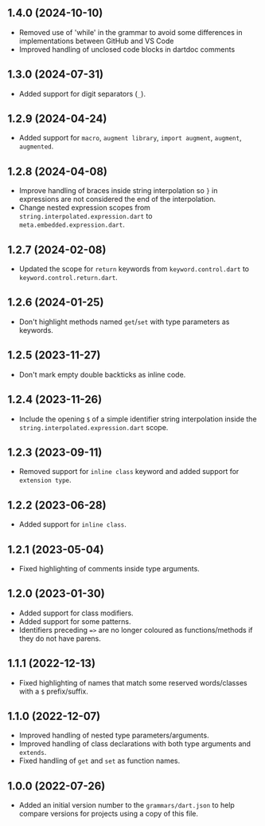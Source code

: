 ## 1.4.0 (2024-10-10)

- Removed use of 'while' in the grammar to avoid some differences in implementations between GitHub and VS Code
- Improved handling of unclosed code blocks in dartdoc comments

## 1.3.0 (2024-07-31)

- Added support for digit separators (`_`).

## 1.2.9 (2024-04-24)

- Added support for `macro`, `augment library`, `import augment`, `augment`, `augmented`.

## 1.2.8 (2024-04-08)

- Improve handling of braces inside string interpolation so `}` in expressions are not considered the end of the interpolation.
- Change nested expression scopes from `string.interpolated.expression.dart` to `meta.embedded.expression.dart`.

## 1.2.7 (2024-02-08)

- Updated the scope for `return` keywords from `keyword.control.dart` to `keyword.control.return.dart`.

## 1.2.6 (2024-01-25)

- Don't highlight methods named `get`/`set` with type parameters as keywords.

## 1.2.5 (2023-11-27)

- Don't mark empty double backticks as inline code.

## 1.2.4 (2023-11-26)

- Include the opening `$` of a simple identifier string interpolation
  inside the `string.interpolated.expression.dart` scope.

## 1.2.3 (2023-09-11)

- Removed support for `inline class` keyword and
  added support for `extension type`.

## 1.2.2 (2023-06-28)

- Added support for `inline class`.

## 1.2.1 (2023-05-04)

- Fixed highlighting of comments inside type arguments.

## 1.2.0 (2023-01-30)

- Added support for class modifiers.
- Added support for some patterns.
- Identifiers preceding `=>` are no longer coloured as
  functions/methods if they do not have parens.

## 1.1.1 (2022-12-13)

- Fixed highlighting of names that match some
  reserved words/classes with a `$` prefix/suffix.

## 1.1.0 (2022-12-07)

- Improved handling of nested type parameters/arguments.
- Improved handling of class declarations with
  both type arguments and `extends`.
- Fixed handling of `get` and `set` as function names.

## 1.0.0 (2022-07-26)

- Added an initial version number to the `grammars/dart.json` to help
  compare versions for projects using a copy of this file.
